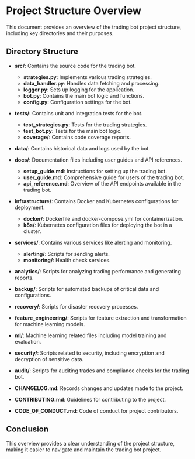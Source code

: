 # Project Structure Overview

This document provides an overview of the trading bot project structure, including key directories and their purposes.

## Directory Structure

- **src/**: Contains the source code for the trading bot.
  - **strategies.py**: Implements various trading strategies.
  - **data_handler.py**: Handles data fetching and processing.
  - **logger.py**: Sets up logging for the application.
  - **bot.py**: Contains the main bot logic and functions.
  - **config.py**: Configuration settings for the bot.

- **tests/**: Contains unit and integration tests for the bot.
  - **test_strategies.py**: Tests for the trading strategies.
  - **test_bot.py**: Tests for the main bot logic.
  - **coverage/**: Contains code coverage reports.

- **data/**: Contains historical data and logs used by the bot.

- **docs/**: Documentation files including user guides and API references.
  - **setup_guide.md**: Instructions for setting up the trading bot.
  - **user_guide.md**: Comprehensive guide for users of the trading bot.
  - **api_reference.md**: Overview of the API endpoints available in the trading bot.

- **infrastructure/**: Contains Docker and Kubernetes configurations for deployment.
  - **docker/**: Dockerfile and docker-compose.yml for containerization.
  - **k8s/**: Kubernetes configuration files for deploying the bot in a cluster.

- **services/**: Contains various services like alerting and monitoring.
  - **alerting/**: Scripts for sending alerts.
  - **monitoring/**: Health check services.

- **analytics/**: Scripts for analyzing trading performance and generating reports.

- **backup/**: Scripts for automated backups of critical data and configurations.

- **recovery/**: Scripts for disaster recovery processes.

- **feature_engineering/**: Scripts for feature extraction and transformation for machine learning models.

- **ml/**: Machine learning related files including model training and evaluation.

- **security/**: Scripts related to security, including encryption and decryption of sensitive data.

- **audit/**: Scripts for auditing trades and compliance checks for the trading bot.

- **CHANGELOG.md**: Records changes and updates made to the project.

- **CONTRIBUTING.md**: Guidelines for contributing to the project.

- **CODE_OF_CONDUCT.md**: Code of conduct for project contributors.

## Conclusion

This overview provides a clear understanding of the project structure, making it easier to navigate and maintain the trading bot project.
